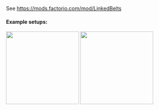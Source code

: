See <https://mods.factorio.com/mod/LinkedBelts>

#### Example setups:
<img src="https://i.imgur.com/tpBeufd.gif" width="200"/>
<img src="https://i.imgur.com/iwlloiJ.gif" width="200"/>
